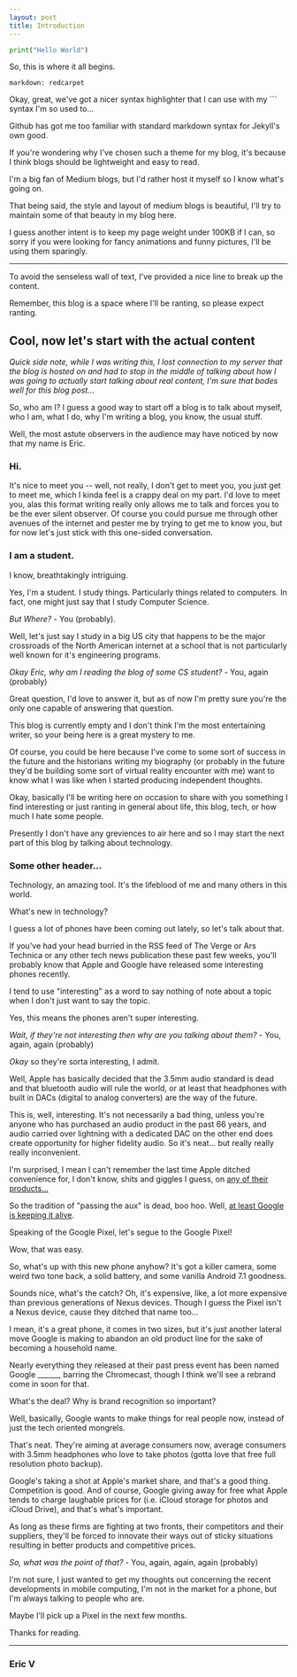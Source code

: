 ```yaml
---
layout: post
title: Introduction
---
```


```python
print("Hello World")
```
So, this is where it all begins.

```
markdown: redcarpet
```

Okay, great, we've got a nicer syntax highlighter that I can use with my \``` syntax I'm so used to...

Github has got me too familiar with standard markdown syntax for Jekyll's own good.

If you're wondering why I've chosen such a theme for my blog, it's because I think blogs should be lightweight and easy to read.

I'm a big fan of Medium blogs, but I'd rather host it myself so I know what's going on.

That being said, the style and layout of medium blogs is beautiful, I'll try to maintain some of that beauty in my blog here.

I guess another intent is to keep my page weight under 100KB if I can, so sorry if you were looking for fancy animations and funny pictures, I'll be using them sparingly.

---

To avoid the senseless wall of text, I've provided a nice line to break up the content.

Remember, this blog is a space where I'll be ranting, so please expect ranting.

## Cool, now let's start with the actual content

*Quick side note, while I was writing this, I lost connection to my server that the blog is hosted on and had to stop in the middle of talking about how I was going to actually start talking about real content, I'm sure that bodes well for this blog post...*

So, who am I? I guess a good way to start off a blog is to talk about myself, who I am, what I do, why I'm writing a blog, you know, the usual stuff.

Well, the most astute observers in the audience may have noticed by now that my name is Eric.

### Hi.

It's nice to meet you -- well, not really, I don't get to meet you, you just get to meet me, which I kinda feel is a crappy deal on my part. I'd love to meet you, alas this format writing really only allows me to talk and forces you to be the ever silent observer. Of course you could pursue me through other avenues of the internet and pester me by trying to get me to know you, but for now let's just stick with this one-sided conversation.


### I am a student.

I know, breathtakingly intriguing.

Yes, I'm a student. I study things. Particularly things related to computers. In fact, one might just say that I study Computer Science.

*But Where?* - You (probably).

Well, let's just say I study in a big US city that happens to be the major crossroads of the North American internet at a school that is not particularly well known for it's engineering programs.

*Okay Eric, why am I reading the blog of some CS student?* - You, again (probably)

Great question, I'd love to answer it, but as of now I'm pretty sure you're the only one capable of answering that question.

This blog is currently empty and I don't think I'm the most entertaining writer, so your being here is a great mystery to me.

Of course, you could be here because I've come to some sort of success in the future and the historians writing my biography (or probably in the future they'd be building some sort of virtual reality encounter with me) want to know what I was like when I started producing independent thoughts.

Okay, basically I'll be writing here on occasion to share with you something I find interesting or just ranting in general about life, this blog, tech, or how much I hate some people.

Presently I don't have any greviences to air here and so I may start the next part of this blog by talking about technology.

### Some other header...

Technology, an amazing tool. It's the lifeblood of me and many others in this world.

What's new in technology?

I guess a lot of phones have been coming out lately, so let's talk about that.

If you've had your head burried in the RSS feed of The Verge or Ars Technica or any other tech news publication these past few weeks, you'll probably know that Apple and Google have released some interesting phones recently.

I tend to use "interesting" as a word to say nothing of note about a topic when I don't just want to say the topic.

Yes, this means the phones aren't super interesting.

*Wait, if they're not interesting then why are you talking about them?* - You, again, again (probably)

*Okay* so they're sorta interesting, I admit.

Well, Apple has basically decided that the 3.5mm audio standard is dead and that bluetooth audio will rule the world, or at least that headphones with built in DACs (digital to analog converters) are the way of the future.

This is, well, interesting. It's not necessarily a bad thing, unless you're anyone who has purchased an audio product in the past 66 years, and audio carried over lightning with a dedicated DAC on the other end does create opportunity for higher fidelity audio. So it's neat... but really really really inconvenient.

I'm surprised, I mean I can't remember the last time Apple ditched convenience for, I don't know, shits and giggles I guess, on [any of their products...](http://i.imgur.com/zuMFG6I.png) 

So the tradition of "passing the aux" is dead, boo hoo. Well, [at least Google is keeping it alive](https://www.youtube.com/watch?v=Rykmwn0SMWU&feature=youtu.be&t=44s).

Speaking of the Google Pixel, let's segue to the Google Pixel!

Wow, that was easy.

So, what's up with this new phone anyhow? It's got a killer camera, some weird two tone back, a solid battery, and some vanilla Android 7.1 goodness.

Sounds nice, what's the catch? Oh, it's expensive, like, a lot more expensive than previous generations of Nexus devices. Though I guess the Pixel isn't a Nexus device, cause they ditched that name too...

I mean, it's a great phone, it comes in two sizes, but it's just another lateral move Google is making to abandon an old product line for the sake of becoming a household name.

Nearly everything they released at their past press event has been named Google ______, barring the Chromecast, though I think we'll see a rebrand come in soon for that.

What's the deal? Why is brand recognition so important?

Well, basically, Google wants to make things for real people now, instead of just the tech oriented mongrels.

That's neat. They're aiming at average consumers now, average consumers with 3.5mm headphones who love to take photos (gotta love that free full resolution photo backup).

Google's taking a shot at Apple's market share, and that's a good thing. Competition is good. And of course, Google giving away for free what Apple tends to charge laughable prices for (i.e. iCloud storage for photos and iCloud Drive), and that's what's important.

As long as these firms are fighting at two fronts, their competitors and their suppliers, they'll be forced to innovate their ways out of sticky situations resulting in better products and competitive prices.

*So, what was the point of that?* - You, again, again, again (probably)

I'm not sure, I just wanted to get my thoughts out concerning the recent developments in mobile computing, I'm not in the market for a phone, but I'm always talking to people who are.

Maybe I'll pick up a Pixel in the next few months.

Thanks for reading.

---

### Eric V
